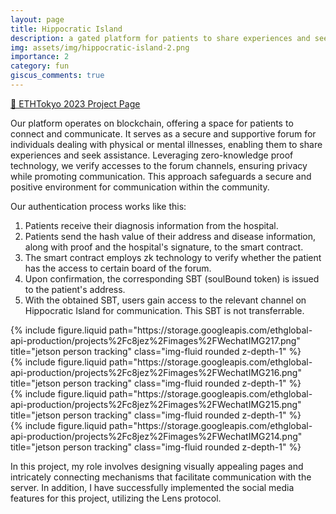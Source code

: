 ```yaml
---
layout: page
title: Hippocratic Island
description: a gated platform for patients to share experiences and seek help.
img: assets/img/hippocratic-island-2.png
importance: 2
category: fun
giscus_comments: true
---
```


[🔗 ETHTokyo 2023 Project Page](https://ethglobal.com/showcase/hippocratic-island-c8jez)

Our platform operates on blockchain, offering a space for patients to connect and communicate. It serves as a secure and supportive forum for individuals dealing with physical or mental illnesses, enabling them to share experiences and seek assistance. Leveraging zero-knowledge proof technology, we verify accesses to the forum channels, ensuring privacy while promoting communication. This approach safeguards a secure and positive environment for communication within the community.

Our authentication process works like this:

1. Patients receive their diagnosis information from the hospital.
2. Patients send the hash value of their address and disease information, along with proof and the hospital's signature, to the smart contract.
4. The smart contract employs zk technology to verify whether the patient has the access to certain board of the forum.
5. Upon confirmation, the corresponding SBT (soulBound token) is issued to the patient's address.
6. With the obtained SBT, users gain access to the relevant channel on Hippocratic Island for communication. This SBT is not transferrable. 

<div class="row">
    <div class="col-sm mt-3 mt-md-0">
        {% include figure.liquid path="https://storage.googleapis.com/ethglobal-api-production/projects%2Fc8jez%2Fimages%2FWechatIMG217.png" title="jetson person tracking" class="img-fluid rounded z-depth-1" %}
    </div>
    <div class="col-sm mt-3 mt-md-0">
        {% include figure.liquid path="https://storage.googleapis.com/ethglobal-api-production/projects%2Fc8jez%2Fimages%2FWechatIMG216.png" title="jetson person tracking" class="img-fluid rounded z-depth-1" %}
    </div>
</div>

<div class="row">
    <div class="col-sm mt-3 mt-md-0">
        {% include figure.liquid path="https://storage.googleapis.com/ethglobal-api-production/projects%2Fc8jez%2Fimages%2FWechatIMG215.png" title="jetson person tracking" class="img-fluid rounded z-depth-1" %}
    </div>
    <div class="col-sm mt-3 mt-md-0">
        {% include figure.liquid path="https://storage.googleapis.com/ethglobal-api-production/projects%2Fc8jez%2Fimages%2FWechatIMG214.png" title="jetson person tracking" class="img-fluid rounded z-depth-1" %}
    </div>
</div>

In this project, my role involves designing visually appealing pages and intricately connecting mechanisms that facilitate communication with the server. In addition, I have successfully implemented the social media features for this project, utilizing the Lens protocol.
